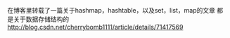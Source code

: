 在博客里转载了一篇关于hashmap，hashtable，以及set，list，map的文章
都是关于数据存储结构的
http://blog.csdn.net/cherrybomb1111/article/details/71417569
